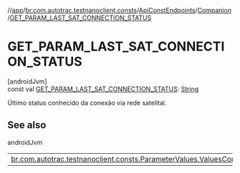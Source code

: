 //[app](../../../../index.md)/[br.com.autotrac.testnanoclient.consts](../../index.md)/[ApiConstEndpoints](../index.md)/[Companion](index.md)/[GET_PARAM_LAST_SAT_CONNECTION_STATUS](-g-e-t_-p-a-r-a-m_-l-a-s-t_-s-a-t_-c-o-n-n-e-c-t-i-o-n_-s-t-a-t-u-s.md)

# GET_PARAM_LAST_SAT_CONNECTION_STATUS

[androidJvm]\
const val [GET_PARAM_LAST_SAT_CONNECTION_STATUS](-g-e-t_-p-a-r-a-m_-l-a-s-t_-s-a-t_-c-o-n-n-e-c-t-i-o-n_-s-t-a-t-u-s.md): [String](https://kotlinlang.org/api/latest/jvm/stdlib/kotlin/-string/index.html)

Último status conhecido da conexão via rede satelital.

## See also

androidJvm

| | |
|---|---|
| [br.com.autotrac.testnanoclient.consts.ParameterValues.ValuesConnectionStates](../../-parameter-values/-values-connection-states/index.md) |  |
